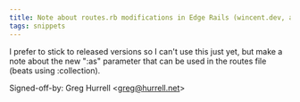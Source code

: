 ```yaml
---
title: Note about routes.rb modifications in Edge Rails (wincent.dev, a945990)
tags: snippets
---
```


I prefer to stick to released versions so I can't use this just yet, but make a note about the new ":as" parameter that can be used in the routes file (beats using :collection).

Signed-off-by: Greg Hurrell &lt;greg@hurrell.net&gt;
